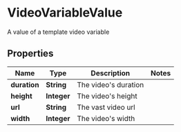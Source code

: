 

# VideoVariableValue

A value of a template video variable

## Properties

| Name | Type | Description | Notes |
|------------ | ------------- | ------------- | -------------|
|**duration** | **String** | The video&#39;s duration |  |
|**height** | **Integer** | The video&#39;s height |  |
|**url** | **String** | The vast video url |  |
|**width** | **Integer** | The video&#39;s width |  |



